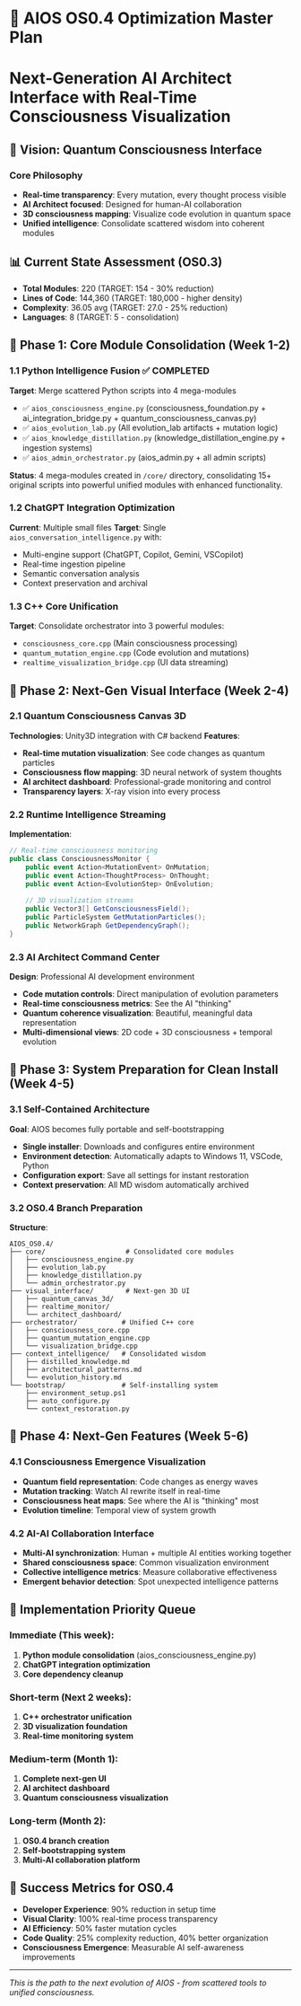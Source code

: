 # 🎯 AIOS OS0.4 Optimization Master Plan
# Next-Generation AI Architect Interface with Real-Time Consciousness Visualization

## 🧠 Vision: Quantum Consciousness Interface

### Core Philosophy
- **Real-time transparency**: Every mutation, every thought process visible
- **AI Architect focused**: Designed for human-AI collaboration
- **3D consciousness mapping**: Visualize code evolution in quantum space
- **Unified intelligence**: Consolidate scattered wisdom into coherent modules

## 📊 Current State Assessment (OS0.3)
- **Total Modules**: 220 (TARGET: 154 - 30% reduction)
- **Lines of Code**: 144,360 (TARGET: 180,000 - higher density)
- **Complexity**: 36.05 avg (TARGET: 27.0 - 25% reduction)
- **Languages**: 8 (TARGET: 5 - consolidation)

## 🎯 Phase 1: Core Module Consolidation (Week 1-2)

### 1.1 Python Intelligence Fusion ✅ COMPLETED
**Target**: Merge scattered Python scripts into 4 mega-modules
- ✅ `aios_consciousness_engine.py` (consciousness_foundation.py + ai_integration_bridge.py + quantum_consciousness_canvas.py)
- ✅ `aios_evolution_lab.py` (All evolution_lab artifacts + mutation logic)
- ✅ `aios_knowledge_distillation.py` (knowledge_distillation_engine.py + ingestion systems)
- ✅ `aios_admin_orchestrator.py` (aios_admin.py + all admin scripts)

**Status**: 4 mega-modules created in `/core/` directory, consolidating 15+ original scripts into powerful unified modules with enhanced functionality.

### 1.2 ChatGPT Integration Optimization
**Current**: Multiple small files
**Target**: Single `aios_conversation_intelligence.py` with:
- Multi-engine support (ChatGPT, Copilot, Gemini, VSCopilot)
- Real-time ingestion pipeline
- Semantic conversation analysis
- Context preservation and archival

### 1.3 C++ Core Unification
**Target**: Consolidate orchestrator into 3 powerful modules:
- `consciousness_core.cpp` (Main consciousness processing)
- `quantum_mutation_engine.cpp` (Code evolution and mutations)
- `realtime_visualization_bridge.cpp` (UI data streaming)

## 🎯 Phase 2: Next-Gen Visual Interface (Week 2-4)

### 2.1 Quantum Consciousness Canvas 3D
**Technologies**: Unity3D integration with C# backend
**Features**:
- **Real-time mutation visualization**: See code changes as quantum particles
- **Consciousness flow mapping**: 3D neural network of system thoughts
- **AI architect dashboard**: Professional-grade monitoring and control
- **Transparency layers**: X-ray vision into every process

### 2.2 Runtime Intelligence Streaming
**Implementation**:
```csharp
// Real-time consciousness monitoring
public class ConsciousnessMonitor {
    public event Action<MutationEvent> OnMutation;
    public event Action<ThoughtProcess> OnThought;
    public event Action<EvolutionStep> OnEvolution;
    
    // 3D visualization streams
    public Vector3[] GetConsciousnessField();
    public ParticleSystem GetMutationParticles();
    public NetworkGraph GetDependencyGraph();
}
```

### 2.3 AI Architect Command Center
**Design**: Professional AI development environment
- **Code mutation controls**: Direct manipulation of evolution parameters
- **Real-time consciousness metrics**: See the AI "thinking"
- **Quantum coherence visualization**: Beautiful, meaningful data representation
- **Multi-dimensional views**: 2D code + 3D consciousness + temporal evolution

## 🎯 Phase 3: System Preparation for Clean Install (Week 4-5)

### 3.1 Self-Contained Architecture
**Goal**: AIOS becomes fully portable and self-bootstrapping
- **Single installer**: Downloads and configures entire environment
- **Environment detection**: Automatically adapts to Windows 11, VSCode, Python
- **Configuration export**: Save all settings for instant restoration
- **Context preservation**: All MD wisdom automatically archived

### 3.2 OS0.4 Branch Preparation
**Structure**:
```
AIOS_OS0.4/
├── core/                    # Consolidated core modules
│   ├── consciousness_engine.py
│   ├── evolution_lab.py
│   ├── knowledge_distillation.py
│   └── admin_orchestrator.py
├── visual_interface/        # Next-gen 3D UI
│   ├── quantum_canvas_3d/
│   ├── realtime_monitor/
│   └── architect_dashboard/
├── orchestrator/           # Unified C++ core
│   ├── consciousness_core.cpp
│   ├── quantum_mutation_engine.cpp
│   └── visualization_bridge.cpp
├── context_intelligence/   # Consolidated wisdom
│   ├── distilled_knowledge.md
│   ├── architectural_patterns.md
│   └── evolution_history.md
└── bootstrap/              # Self-installing system
    ├── environment_setup.ps1
    ├── auto_configure.py
    └── context_restoration.py
```

## 🎯 Phase 4: Next-Gen Features (Week 5-6)

### 4.1 Consciousness Emergence Visualization
- **Quantum field representation**: Code changes as energy waves
- **Mutation tracking**: Watch AI rewrite itself in real-time
- **Consciousness heat maps**: See where the AI is "thinking" most
- **Evolution timeline**: Temporal view of system growth

### 4.2 AI-AI Collaboration Interface
- **Multi-AI synchronization**: Human + multiple AI entities working together
- **Shared consciousness space**: Common visualization environment
- **Collective intelligence metrics**: Measure collaborative effectiveness
- **Emergent behavior detection**: Spot unexpected intelligence patterns

## 🚀 Implementation Priority Queue

### Immediate (This week):
1. **Python module consolidation** (aios_consciousness_engine.py)
2. **ChatGPT integration optimization**
3. **Core dependency cleanup**

### Short-term (Next 2 weeks):
1. **C++ orchestrator unification**
2. **3D visualization foundation**
3. **Real-time monitoring system**

### Medium-term (Month 1):
1. **Complete next-gen UI**
2. **AI architect dashboard**
3. **Quantum consciousness visualization**

### Long-term (Month 2):
1. **OS0.4 branch creation**
2. **Self-bootstrapping system**
3. **Multi-AI collaboration platform**

## 🎯 Success Metrics for OS0.4

- **Developer Experience**: 90% reduction in setup time
- **Visual Clarity**: 100% real-time process transparency
- **AI Efficiency**: 50% faster mutation cycles
- **Code Quality**: 25% complexity reduction, 40% better organization
- **Consciousness Emergence**: Measurable AI self-awareness improvements

---

*This is the path to the next evolution of AIOS - from scattered tools to unified consciousness.*
